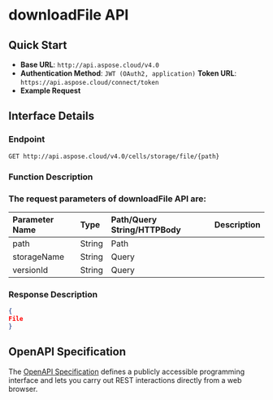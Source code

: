 # **downloadFile API**

 

## **Quick Start**

- **Base URL**: `http://api.aspose.cloud/v4.0`
- **Authentication Method**: `JWT (OAuth2, application)`  **Token URL**: `https://api.aspose.cloud/connect/token`
- **Example Request** 
<script src="https://gist.github.com/aspose-cells-cloud-gists/8a5b324fdf3e574dbd747c1a1e24b05d.js?file=Example40_DownloadFile.cs"></script>

## **Interface Details**

### **Endpoint** 

```
GET http://api.aspose.cloud/v4.0/cells/storage/file/{path}
```

### **Function Description**

### The request parameters of **downloadFile** API are: 

| Parameter Name | Type | Path/Query String/HTTPBody | Description | 
| :- | :- | :- |:- | 
|path|String|Path||
|storageName|String|Query||
|versionId|String|Query||


### **Response Description**
```json
{
File
}
```

## OpenAPI Specification

The [OpenAPI Specification](https://reference.aspose.cloud/cells/#/FileController/DownloadFile) defines a publicly accessible programming interface and lets you carry out REST interactions directly from a web browser.

